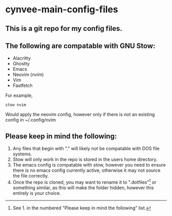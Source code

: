 # cynvee-main-config-files

## This is a git repo for my config files.

## The following are compatable with GNU Stow:
- Alacritty
- Ghostty
- Emacs
- Neovim (nvim)
- Vim
- Fastfetch

For example,
```shell
stow nvim
```
Would apply the neovim config, however only if there is not an existing config in ~/.config/nvim

## Please keep in mind the following:
1. Any files that begin with "." will likely not be compatable with DOS file systems.
2. Stow will only work in the repo is stored in the users home directory.
3. The emacs config is compatable with stow, however you need to ensure there is no emacs config currently active, otherwise it may not source the file correctly.
4. Once the repo is cloned, you may want to rename it to ".dotfiles"[^warning] or something similar, as this will make the folder hidden, however this entirely is your choice.

[^warning]: See 1. in the numbered "Please keep in mind the following" list.
